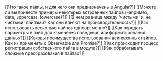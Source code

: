 [[Что такое пайпы, и для чего они предназначены в Angular?]]
[[Можете ли вы привести примеры некоторых встроенных пайпов (например, date, uppercase, lowercase)?]]
[[В чем разница между 'чистыми' и 'не чистыми' пайпами? Как они влияют на производительность?]]
[[Как использовать несколько пайпов одновременно?]]
[[Как передать параметры в пайп для изменения поведения или форматирования данных?]]
[[Каковы преимущества использования асинхронных пайпов. Как их применить с Observable или Promise?]]
[[Как происходит процесс регистрации собственного пайпа в модуле?]]
[[Как обрабатывать сложные преобразования в пайпах?]]
